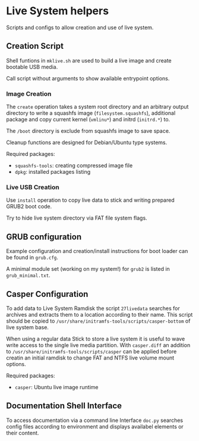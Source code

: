 # Live System helpers

Scripts and configs to allow creation and use of live system.

## Creation Script
Shell funtions in `mklive.sh` are used to build a live image
and create bootable USB media.

Call script without arguments to show available entrypoint options.

### Image Creation
The `create` operation takes a system root directory and an
arbitrary output directory to write a squashfs image (`filesystem.squashfs`),
additional package and copy current kernel (`vmlinu*`) and initrd (`initrd.*`) to.

The `/boot` directory is exclude from squashfs image to save space.

Cleanup functions are designed for Debian/Ubuntu type systems.

Required packages:
- `squashfs-tools`: creating compressed image file
- `dpkg`: installed packages listing

### Live USB Creation
Use `install` operation to copy live data to stick and writing prepared GRUB2 boot code.

Try to hide live system directory via FAT file system flags.


## GRUB configuration
Example configuration and creation/install instructions for
boot loader can be found in `grub.cfg`.

A minimal module set (working on my system!) for `grub2` is listed in `grub_minimal.txt`.


## Casper Configuration
To add data to Live System Ramdisk the script `27livedata` searches
for archives and extracts them to a location according to their name.
This script should be copied to `/usr/share/initramfs-tools/scripts/casper-bottom`
of live system base.

When using a regular data Stick to store a live system it is useful
to wave write access to the single live media partition.
With `casper.diff` an addition to `/usr/share/initramfs-tools/scripts/casper`
can be applied before creatin an initial ramdisk to change
FAT and NTFS live volume mount options.

Required packages:
- `casper`: Ubuntu live image runtime


## Documentation Shell Interface
To access documentation via a command line Interface
`doc.py` searches config files according to environment and
displays availabel elements or their content.
